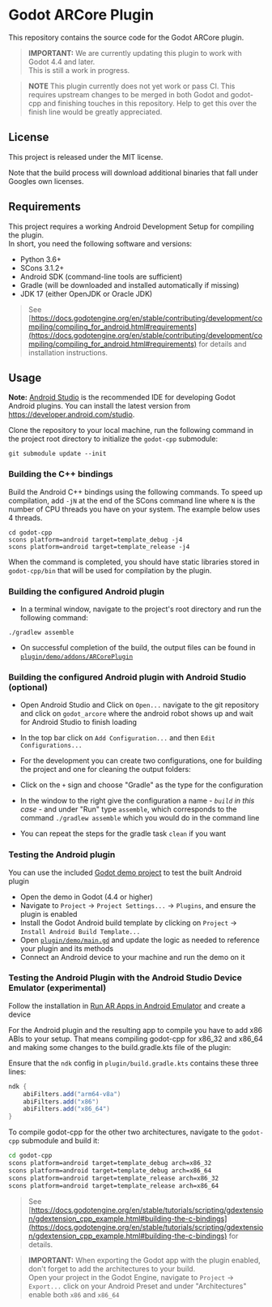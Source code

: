 # Godot ARCore Plugin

This repository contains the source code for the Godot ARCore plugin.

> **IMPORTANT:** We are currently updating this plugin to work with Godot 4.4 and later.  
> This is still a work in progress.

> **NOTE** This plugin currently does not yet work or pass CI.
> This requires upstream changes to be merged in both Godot and godot-cpp
> and finishing touches in this repository.
> Help to get this over the finish line would be greatly appreciated.

## License

This project is released under the MIT license.

Note that the build process will download additional binaries that fall under Googles own licenses.

## Requirements

This project requires a working Android Development Setup for compiling the plugin.  
In short, you need the following software and versions:

- Python 3.6+
- SCons 3.1.2+
- Android SDK (command-line tools are sufficient)
- Gradle (will be downloaded and installed automatically if missing)
- JDK 17 (either OpenJDK or Oracle JDK)

> See [https://docs.godotengine.org/en/stable/contributing/development/compiling/compiling_for_android.html#requirements](https://docs.godotengine.org/en/stable/contributing/development/compiling/compiling_for_android.html#requirements) for details and installation instructions.


## Usage
**Note:** [Android Studio](https://developer.android.com/studio) is the recommended IDE for developing Godot Android plugins.
You can install the latest version from https://developer.android.com/studio.

Clone the repository to your local machine, run the following command in the project root directory to initialize the `godot-cpp` submodule:
```
git submodule update --init
```

### Building the C++ bindings
Build the Android C++ bindings using the following commands. To speed up compilation, add `-jN` at
the end of the SCons command line where `N` is the number of CPU threads you have on your system.
The example below uses 4 threads.
```
cd godot-cpp
scons platform=android target=template_debug -j4
scons platform=android target=template_release -j4
```

When the command is completed, you should have static libraries stored in `godot-cpp/bin` that
will be used for compilation by the plugin.

### Building the configured Android plugin
- In a terminal window, navigate to the project's root directory and run the following command:
```
./gradlew assemble
```
- On successful completion of the build, the output files can be found in
  [`plugin/demo/addons/ARCorePlugin`](plugin/demo/addons/ARCorePlugin/)

### Building the configured Android plugin with Android Studio (optional)
- Open Android Studio and Click on `Open...` navigate to the git repository and click on `godot_arcore` where the android robot shows up and wait for Android Studio to finish loading

- In the top bar click on `Add Configuration...` and then `Edit Configurations...`

- For the development you can create two configurations, one for building the project and one for cleaning the output folders:

- Click on the `+` sign and choose "Gradle" as the type for the configuration

- In the window to the right give the configuration a name - *`build` in this case* - and under "Run" type `assemble`, which corresponds to the command `./gradlew assemble` which you would do in the command line

- You can repeat the steps for the gradle task `clean` if you want

### Testing the Android plugin
You can use the included [Godot demo project](plugin/demo/project.godot) to test the built Android plugin

- Open the demo in Godot (4.4 or higher)
- Navigate to `Project` -> `Project Settings...` -> `Plugins`, and ensure the plugin is enabled
- Install the Godot Android build template by clicking on `Project` -> `Install Android Build Template...`
- Open [`plugin/demo/main.gd`](plugin/demo/main.gd) and update the logic as needed to reference
  your plugin and its methods
- Connect an Android device to your machine and run the demo on it

### Testing the Android Plugin with the Android Studio Device Emulator (experimental)

Follow the installation in [Run AR Apps in Android Emulator](https://developers.google.com/ar/develop/java/emulator) and create a device

For the Android plugin and the resulting app to compile you have to add x86 ABIs to your setup. That means compiling godot-cpp for x86_32 and x86_64 and making some changes to the build.gradle.kts file of the plugin:

Ensure that the `ndk` config in `plugin/build.gradle.kts` contains these three lines:
```gradle
ndk {
	abiFilters.add("arm64-v8a")
	abiFilters.add("x86")
	abiFilters.add("x86_64")
}
```

To compile godot-cpp for the other two architectures, navigate to the `godot-cpp` submodule and build it:

```bash
cd godot-cpp
scons platform=android target=template_debug arch=x86_32
scons platform=android target=template_debug arch=x86_64
scons platform=android target=template_release arch=x86_32
scons platform=android target=template_release arch=x86_64
```

> See [https://docs.godotengine.org/en/stable/tutorials/scripting/gdextension/gdextension_cpp_example.html#building-the-c-bindings](https://docs.godotengine.org/en/stable/tutorials/scripting/gdextension/gdextension_cpp_example.html#building-the-c-bindings) for details.


> **IMPORTANT:** When exporting the Godot app with the plugin enabled, don't forget to add the architectures to your build.  
> Open your project in the Godot Engine, navigate to `Project` -> `Export...` click on your Android Preset and under "Architectures" enable both `x86` and `x86_64`
